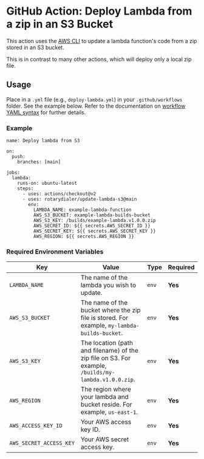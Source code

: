 # GitHub Action: Deploy Lambda from a zip in an S3 Bucket

This action uses the [AWS CLI](https://docs.aws.amazon.com/cli/index.html) to update a lambda function's code from a zip stored in an S3 bucket.

This is in contrast to many other actions, which will deploy only a local zip file.

## Usage

Place in a `.yml` file (e.g., `deploy-lambda.yml`) in your `.github/workflows` folder. See the example below. Refer to the documentation on [workflow YAML syntax](https://help.github.com/en/articles/workflow-syntax-for-github-actions) for further details.

### Example

```
name: Deploy lambda from S3

on:
  push:
    branches: [main]

jobs:
  lambda:
    runs-on: ubuntu-latest
    steps:
      - uses: actions/checkout@v2
      - uses: rotarydialer/update-lambda-s3@main
        env:
          LAMBDA_NAME: example-lambda-function
          AWS_S3_BUCKET: example-lambda-builds-bucket
          AWS_S3_KEY: /builds/example-lambda.v1.0.0.zip
          AWS_SECRET_ID: ${{ secrets.AWS_SECRET_ID }}
          AWS_SECRET_KEY: ${{ secrets.AWS_SECRET_KEY }}
          AWS_REGION: ${{ secrets.AWS_REGION }}
```

### Required Environment Variables

| Key | Value | Type | Required |
| ------------- | ------------- | ------------- | ------------- |
| `LAMBDA_NAME` | The name of the lambda you wish to update. | `env` | **Yes** |
| `AWS_S3_BUCKET` | The name of the bucket where the zip file is stored. For example, `my-lambda-builds-bucket`. | `env` | **Yes** |
| `AWS_S3_KEY` | The location (path and filename) of the zip file on S3. For example, `/builds/my-lambda.v1.0.0.zip`. | `env` | **Yes** |
| `AWS_REGION` | The region where your lambda and bucket reside. For example, `us-east-1`. | `env` | **Yes** |
| `AWS_ACCESS_KEY_ID` | Your AWS access key ID. | `env` | **Yes** |
| `AWS_SECRET_ACCESS_KEY` | Your AWS secret access key. | `env` | **Yes** |
